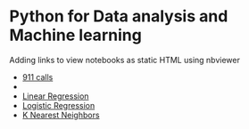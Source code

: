 # Python for Data analysis and Machine learning

Adding links to view notebooks as static HTML using nbviewer

* [911 calls](https://nbviewer.jupyter.org/github/harikm-uw/Python-for-Data-analysis-and-Machine-learning/blob/master/911_calls-Kaggle.ipynb)
* 
* [Linear Regression](https://nbviewer.jupyter.org/github/harikm-uw/Python-for-Data-analysis-and-Machine-learning/blob/master/Linear_Regression_Project.ipynb)
* [Logistic Regression](https://nbviewer.jupyter.org/github/harikm-uw/Python-for-Data-analysis-and-Machine-learning/blob/master/Logistic_Regression_Project.ipynb)
* [K Nearest Neighbors](https://nbviewer.jupyter.org/github/harikm-uw/Python-for-Data-analysis-and-Machine-learning/blob/master/K_Nearest_Neighbors_Project.ipynb)
